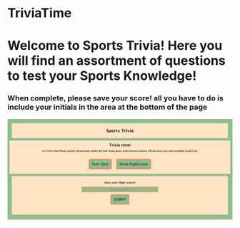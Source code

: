 # TriviaTime


<h1>Welcome to Sports Trivia! Here you will find an assortment of questions to test your Sports Knowledge!</h1>
    <h3>When complete, please save your score! all you have to do is include your initials in the area at the bottom of the page</h3>

<img src="./assets/images/Trivia.pic">